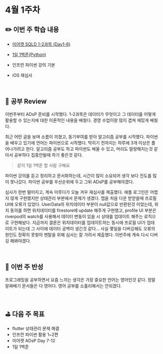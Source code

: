 # 4월 1주차

## :pencil2:  이번 주 학습 내용

- [미어캣 SQLD 1-2과목 (Day1-6)](https://daino.studio/docs/data-adsp/intro)

- [1일 1백준(Python)](https://solved.ac/profile/wjdekdls3693)

- 인프런 파이썬 강의 기본

- iOS 재심사

<br/>

## :speech_balloon:  공부 Review
이번주부터 ADsP 준비를 시작했다. 1-2과목은 데이터가 무엇이고 그 데이터를 어떻게 활용할 수 있는지에 대한 이론적인 내용을 배웠다. 경영 수업이랑 많이 겹쳐 재밌게 배웠다.

최근 어떤 글을 보며 소름이 끼쳤고, 동기부여를 받아 알고리즘 공부를 시작했다. 파이썬을 배우고 있기에 언어는 파이썬으로 시작했다.
막히기 전까지는 하루에 3개 이상은 풀어나가려고 한다. 알고리즘 공부도 하고 파이썬도 배울 수 있고, 머리도 말랑해지는것 같아서 공부하다 집중안될때 하기 좋은것 같다. 
> 같이 1일 1백준 할 사람 구해요

파이썬 강의를 듣고 정리하고 문서화하는데, 시간이 많이 소요되어 생각 보다 진도를 많이 못나갔다. 파이썬 공부를 우선순위에 두고 그뒤 ADsP를 공부해야겠다.

심사가 한번 떨어지고, 계속 미루다가 오늘 겨우 재심사를 제출했다.
애플 로그인은 어렵지 않게 구현했지만 상태관리 부분에서 문제가 생겼다. 앱을 처음 다운 받앋을때 프로필  UI에 오류가 있었다. UserData의 위치데이터 부분이 null값으로 반환된것 이었는데, 위치 동의를 하면 위치데이터를 firestore에 update 해주게 구현했고, profile UI 부분은 riverpod의 watch를 사용해서 데이터 변동이 있을 시 상태를 업데이트 해주는 로직으로 구현해놨다. 지금까지 결론은 위치데이터를 업데이트하는 동시에 프로필 UI가 업데이트가 되는데 그 사이에 데이터 공백이 생긴것 같다... 사실 몇일을 디버깅해도 오류의 원인도 정확히 못찾아 멘탈을 위해 심사는 잘 가려서 제출했다. 이번주에 계속 다시 디버깅 해봐야겠다.

<br/>

## :new_moon_with_face: 이번 주 반성
프로그래밍을 공부하면서 요즘 느끼는 생각은 가장 중요한 언어는 영어인것 같다. 정말 알짜배기 문서들은 다 영어다. 영어 공부를 소홀리해서는 안되겠다.

<br/>

## :golf:  다음 주 목표
- flutter 상태관리 문제 해결
- 인프런 파이썬 활용 1~2편
- 미어캣 ADsP Day 7-12
- 1일 1백준